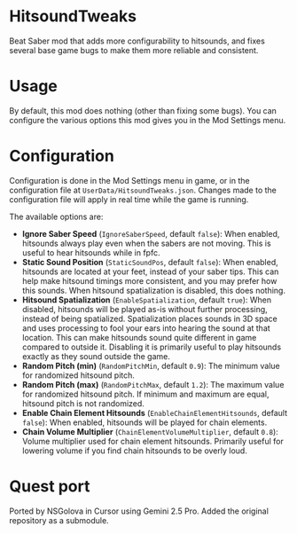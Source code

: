 # HitsoundTweaks
Beat Saber mod that adds more configurability to hitsounds, and fixes several base game bugs to make them more reliable and consistent.

# Usage
By default, this mod does nothing (other than fixing some bugs). You can configure the various options this mod gives you in the Mod Settings menu.

# Configuration
Configuration is done in the Mod Settings menu in game, or in the configuration file at `UserData/HitsoundTweaks.json`. Changes made to the configuration file will apply in real time while the game is running.

The available options are:
* **Ignore Saber Speed** (`IgnoreSaberSpeed`, default `false`): When enabled, hitsounds always play even when the sabers are not moving. This is useful to hear hitsounds while in fpfc.
* **Static Sound Position** (`StaticSoundPos`, default `false`): When enabled, hitsounds are located at your feet, instead of your saber tips. This can help make hitsound timings more consistent, and you may prefer how this sounds. When hitsound spatialization is disabled, this does nothing.
* **Hitsound Spatialization** (`EnableSpatialization`, default `true`): When disabled, hitsounds will be played as-is without further processing, instead of being spatialized. Spatialization places sounds in 3D space and uses processing to fool your ears into hearing the sound at that location. This can make hitsounds sound quite different in game compared to outside it. Disabling it is primarily useful to play hitsounds exactly as they sound outside the game.
* **Random Pitch (min)** (`RandomPitchMin`, default `0.9`): The minimum value for randomized hitsound pitch.
* **Random Pitch (max)** (`RandomPitchMax`, default `1.2`): The maximum value for randomized hitsound pitch. If minimum and maximum are equal, hitsound pitch is not randomized.
* **Enable Chain Element Hitsounds** (`EnableChainElementHitsounds`, default `false`): When enabled, hitsounds will be played for chain elements.
* **Chain Volume Multiplier** (`ChainElementVolumeMultiplier`, default `0.8`): Volume multiplier used for chain element hitsounds. Primarily useful for lowering volume if you find chain hitsounds to be overly loud.

# Quest port

Ported by NSGolova in Cursor using Gemini 2.5 Pro.
Added the original repository as a submodule.